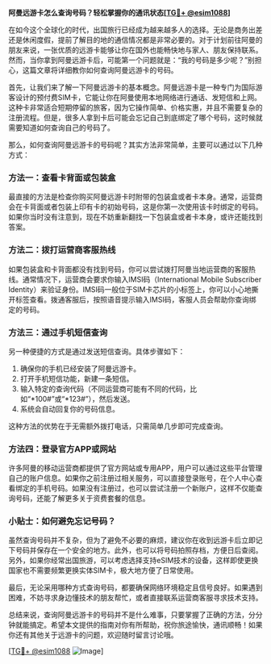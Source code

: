**阿曼远游卡怎么查询号码？轻松掌握你的通讯状态[[TG💪+ @esim1088](https://t.me/s/esim1088)]**

在如今这个全球化的时代，出国旅行已经成为越来越多人的选择。无论是商务出差还是休闲度假，提前了解目的地的通信情况都是非常必要的。对于计划前往阿曼的朋友来说，一张优质的远游卡能够让你在国外也能畅快地与家人、朋友保持联系。然而，当你拿到阿曼远游卡后，可能第一个问题就是：“我的号码是多少呢？”别担心，这篇文章将详细教你如何查询阿曼远游卡的号码。

首先，让我们来了解一下阿曼远游卡的基本概念。阿曼远游卡是一种专门为国际游客设计的预付费SIM卡，它能让你在阿曼使用本地网络进行通话、发短信和上网。这种卡非常适合短期停留的旅客，因为它操作简单、价格实惠，并且不需要复杂的注册流程。但是，很多人拿到卡后可能会忘记自己到底绑定了哪个号码，这时候就需要知道如何查询自己的号码了。

那么，如何查询阿曼远游卡的号码呢？其实方法非常简单，主要可以通过以下几种方式：

### 方法一：查看卡背面或包装盒

最直接的方法是检查你购买阿曼远游卡时附带的包装盒或者卡本身。通常，运营商会在卡背面或者包装上印有卡的初始号码，这是你第一次使用该卡时绑定的号码。如果你当时没有注意到，现在不妨重新翻找一下包装盒或者卡本身，或许还能找到答案。

### 方法二：拨打运营商客服热线

如果包装盒和卡背面都没有找到号码，你可以尝试拨打阿曼当地运营商的客服热线。通常情况下，运营商会要求你输入IMSI码（International Mobile Subscriber Identity）来验证身份。IMSI码一般位于SIM卡芯片的小标签上，你可以小心地撕开标签查看。拨通客服后，按照语音提示输入IMSI码，客服人员会帮助你查询绑定的号码。

### 方法三：通过手机短信查询

另一种便捷的方式是通过发送短信查询。具体步骤如下：
1. 确保你的手机已经安装了阿曼远游卡。
2. 打开手机短信功能，新建一条短信。
3. 输入特定的查询代码（不同运营商可能有不同的代码，比如“*100#”或“*123#”），然后发送。
4. 系统会自动回复你的号码信息。

这种方法的优势在于无需额外拨打电话，只需简单几步即可完成查询。

### 方法四：登录官方APP或网站

许多阿曼的移动运营商都提供了官方网站或专用APP，用户可以通过这些平台管理自己的账户信息。如果你之前注册过相关服务，可以直接登录账号，在个人中心查看绑定的手机号码。如果没有注册过，也可以尝试注册一个新账户，这样不仅能查询号码，还能了解更多关于资费套餐的信息。

### 小贴士：如何避免忘记号码？

虽然查询号码并不复杂，但为了避免不必要的麻烦，建议你在收到远游卡后立即记下号码并保存在一个安全的地方。此外，也可以将号码拍照存档，方便日后查阅。另外，如果你经常出国旅游，可以考虑选择支持eSIM技术的设备，这样即使更换国家也不需要频繁更换实体SIM卡，极大地方便了日常使用。

最后，无论采用哪种方式查询号码，都要确保网络环境稳定且信号良好。如果遇到困难，不妨寻求身边懂技术的朋友帮忙，或者直接联系运营商客服寻求技术支持。

总结来说，查询阿曼远游卡的号码并不是什么难事，只要掌握了正确的方法，分分钟就能搞定。希望本文提供的指南对你有所帮助，祝你旅途愉快，通讯顺畅！如果你还有其他关于远游卡的问题，欢迎随时留言讨论哦。

[[TG💪+ @esim1088](https://t.me/s/esim1088) ![Image](https://i.postimg.cc/4NQfJmqS/Snipaste-2025-05-13-00-14-12.png)]